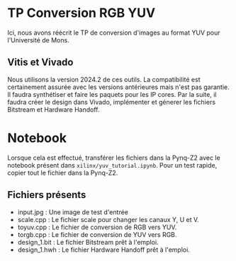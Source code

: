 # TP Conversion RGB YUV

Ici, nous avons réécrit le TP de conversion d'images au format YUV pour l'Université de Mons. 

## Vitis et Vivado

Nous utilisons la version 2024.2 de ces outils. La compatibilité est certainement assurée avec les versions antérieures mais n'est pas garantie. 
Il faudra synthétiser et faire les paquets pour les IP cores. Par la suite, il faudra créer le design dans Vivado, implémenter et génerer les fichiers Bitstream et Hardware Handoff.

# Notebook

Lorsque cela est effectué, transférer les fichiers dans la Pynq-Z2 avec le notebook présent dans `xilinx/yuv_tutorial.ipynb`.
Pour un test rapide, copier tout le fichier dans la Pynq-Z2.

## Fichiers présents

- input.jpg : Une image de test d'entrée
- scale.cpp : Le fichier scale pour changer les canaux Y, U et V.
- toyuv.cpp : Le fichier de conversion de RGB vers YUV.
- torgb.cpp : Le fichier de conversion de YUV vers RGB.
- design_1.bit : Le fichier Bitstream prêt à l'emploi.
- design_1.hwh : Le fichier Hardware Handoff prêt à l'emploi.
